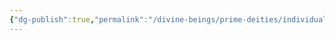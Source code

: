 ```yaml
---
{"dg-publish":true,"permalink":"/divine-beings/prime-deities/individual/procan/","dgHomeLink":true,"dgPassFrontmatter":false}
---
```

